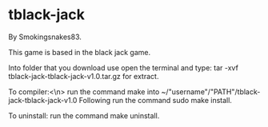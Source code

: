 # tblack-jack
By Smokingsnakes83.

This game is based in the black jack game.

Into folder that you download use open the terminal and type: tar -xvf tblack-jack-tblack-jack-v1.0.tar.gz for extract.

To compiler:<\n>
run the command make into ~/"username"/"PATH"/tblack-jack-tblack-jack-v1.0
Following run the command sudo make install.

To uninstall:
run the command make uninstall.
